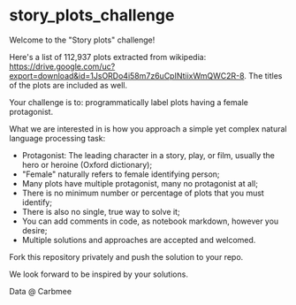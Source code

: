 # story_plots_challenge

Welcome to the "Story plots" challenge!

Here's a list of 112,937 plots extracted from wikipedia: https://drive.google.com/uc?export=download&id=1JsORDo4i58m7z6uCpINtiixWmQWC2R-8. The titles of the plots are included as well.

Your challenge is to: programmatically label plots having a female protagonist.

What we are interested in is how you approach a simple yet complex natural language processing task:
* Protagonist: The leading character in a story, play, or film, usually the hero or heroine (Oxford dictionary);
* "Female" naturally refers to female identifying person;
* Many plots have multiple protagonist, many no protagonist at all;
* There is no minimum number or percentage of plots that you must identify;
* There is also no single, true way to solve it;
* You can add comments in code, as notebook markdown, however you desire;
* Multiple solutions and approaches are accepted and welcomed.

Fork this repository privately and push the solution to your repo.

We look forward to be inspired by your solutions.

Data @ Carbmee
